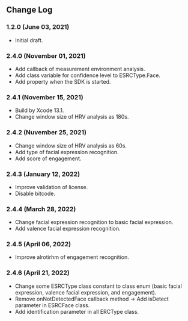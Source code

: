 ## Change Log

### 1.2.0 (June 03, 2021)
- Initial draft.

### 2.4.0 (November 01, 2021)
 - Add callback of measurement environment analysis.
 - Add class variable for confidence level to ESRCType.Face.
 - Add property when the SDK is started.

### 2.4.1 (November 15, 2021)
 - Build by Xcode 13.1.
 - Change window size of HRV analysis as 180s.

### 2.4.2 (Nuvember 25, 2021)
 - Change window size of HRV analysis as 60s.
 - Add type of facial expression recognition.
 - Add score of engagement.

### 2.4.3 (January 12, 2022)
 - Improve validation of license.
 - Disable bitcode.

### 2.4.4 (March 28, 2022)
 - Change facial expression recognition to basic facial expression.
 - Add valence facial expression recognition.

### 2.4.5 (April 06, 2022)
 - Improve alrotirhm of engagement recognition.

### 2.4.6 (April 21, 2022)
 - Change some ESRCType class constant to class enum (basic facial expression, valence facial expression, and engagement).
 - Remove onNotDetectedFace callback method -> Add isDetect parameter in ESRCFace class.
 - Add identification parameter in all ERCType class.
